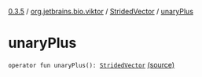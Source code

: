 [0.3.5](../../index.md) / [org.jetbrains.bio.viktor](../index.md) / [StridedVector](index.md) / [unaryPlus](.)

# unaryPlus

`operator fun unaryPlus(): `[`StridedVector`](index.md) [(source)](https://github.com/JetBrains-Research/viktor/blob/0.3.5/src/main/kotlin/org/jetbrains/bio/viktor/StridedVector.kt#L343)